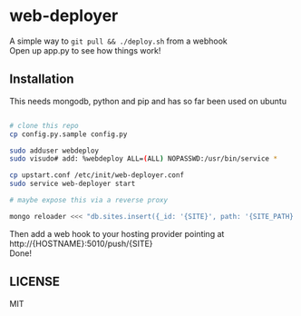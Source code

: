 # web-deployer

A simple way to `git pull && ./deploy.sh` from a webhook  
Open up app.py to see how things work!  

## Installation

This needs mongodb, python and pip and has so far been used on ubuntu

~~~~~sh

# clone this repo
cp config.py.sample config.py

sudo adduser webdeploy
sudo visudo# add: %webdeploy ALL=(ALL) NOPASSWD:/usr/bin/service *

cp upstart.conf /etc/init/web-deployer.conf
sudo service web-deployer start

# maybe expose this via a reverse proxy

mongo reloader <<< "db.sites.insert({_id: '{SITE}', path: '{SITE_PATH}'})"

~~~~~

Then add a web hook to your hosting provider pointing at http://{HOSTNAME}:5010/push/{SITE}  
Done!  

## LICENSE

MIT
